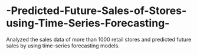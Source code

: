 # -Predicted-Future-Sales-of-Stores-using-Time-Series-Forecasting-
Analyzed the sales data of more than 1000 retail stores and  predicted future sales by using time-series forecasting models. 
